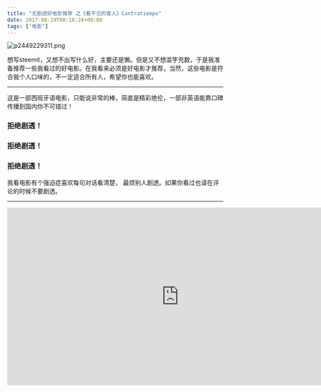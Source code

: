 ```yaml
---
title: "无剧透好电影推荐 之《看不见的客人》Contratiempo"
date: 2017-08-19T00:10:24+08:00
tags: ["电影"]
---
```


![p2449229311.png](https://steemitimages.com/DQmVJoqXrzDm2NhtTBXPVxo9qdrJSxYMkZ8ZGQzmb9yTK1y/p2449229311.png)

想写steemit，又想不出写什么好，主要还是懒。但是又不想滥竽充数，于是我准备推荐一些我看过的好电影。在我看来必须是好电影才推荐，当然，这些电影是符合我个人口味的，不一定适合所有人，希望你也能喜欢。

----
这是一部西班牙语电影，只能说非常的棒，简直是精彩绝伦，一部非英语能靠口碑传播到国内你不可错过！

### 拒绝剧透！
### 拒绝剧透！
### 拒绝剧透！
我看电影有个强迫症喜欢每句对话看清楚， 最烦别人剧透。如果你看过也请在评论的时候不要剧透。

----

<iframe width="800" height="415" src="https://www.youtube.com/embed/Fo6-sfYjn1s" frameborder="0" allowfullscreen></iframe>
